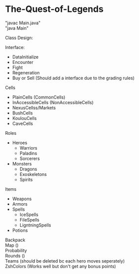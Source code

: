 # The-Quest-of-Legends


"javac Main.java"  
"java Main"  


Class Design:  

Interface:
 - DataInitialize
 - Encounter
 - Fight
 - Regeneration
 - Buy or Sell (Should add a interface due to the grading rules)

Cells
   - PlainCells (CommonCells)
   - InAccessibleCells (NonAccessibleCells)
   - NexusCellss/Markets
   - BushCells
   - KoulouCells
   - CaveCells

Roles
   - Heroes
     - Warriors
     - Paladins
     - Sorcerers
   - Monsters
     - Dragons
     - Exoskeletons
     - Spirits

Items
   - Weapons
   - Armors
   - Spells
     - IceSpells
     - FileSpells
     - LigntningSpells
   - Potions

Backpack  
Map ()  
Probability  
Rounds ()  
Teams (should be deleted bc each hero moves seperately)  
ZshColors (Works well but don't get any bonus points)  

